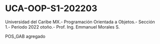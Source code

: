 # UCA-OOP-S1-202203
Universidad del Caribe MX.- Programación Orientada a Objetos.- Sección 1.- Periodo 2022 otoño.- Prof. Ing. Emmanuel Morales S.

POS_GAB agregado

